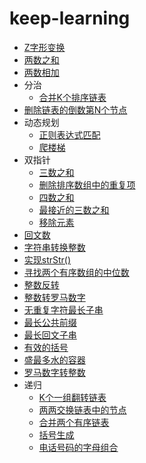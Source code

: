 # keep-learning

- [Z字形变换](https://github.com/tolerance-go/keep-learning/blob/master/src/Z字形变换.js)
- [两数之和](https://github.com/tolerance-go/keep-learning/blob/master/src/两数之和.js)
- [两数相加](https://github.com/tolerance-go/keep-learning/blob/master/src/两数相加.js)
- 分治
  - [合并K个排序链表](https://github.com/tolerance-go/keep-learning/blob/master/src/分治/合并K个排序链表.js)
- [删除链表的倒数第N个节点](https://github.com/tolerance-go/keep-learning/blob/master/src/删除链表的倒数第N个节点.js)
- 动态规划
  - [正则表达式匹配](https://github.com/tolerance-go/keep-learning/blob/master/src/动态规划/正则表达式匹配.js)
  - [爬楼梯](https://github.com/tolerance-go/keep-learning/blob/master/src/动态规划/爬楼梯.js)
- 双指针
  - [三数之和](https://github.com/tolerance-go/keep-learning/blob/master/src/双指针/三数之和.js)
  - [删除排序数组中的重复项](https://github.com/tolerance-go/keep-learning/blob/master/src/双指针/删除排序数组中的重复项.js)
  - [四数之和](https://github.com/tolerance-go/keep-learning/blob/master/src/双指针/四数之和.js)
  - [最接近的三数之和](https://github.com/tolerance-go/keep-learning/blob/master/src/双指针/最接近的三数之和.js)
  - [移除元素](https://github.com/tolerance-go/keep-learning/blob/master/src/双指针/移除元素.js)
- [回文数](https://github.com/tolerance-go/keep-learning/blob/master/src/回文数.js)
- [字符串转换整数](https://github.com/tolerance-go/keep-learning/blob/master/src/字符串转换整数.js)
- [实现strStr()](https://github.com/tolerance-go/keep-learning/blob/master/src/实现strStr().js)
- [寻找两个有序数组的中位数](https://github.com/tolerance-go/keep-learning/blob/master/src/寻找两个有序数组的中位数.js)
- [整数反转](https://github.com/tolerance-go/keep-learning/blob/master/src/整数反转.js)
- [整数转罗马数字](https://github.com/tolerance-go/keep-learning/blob/master/src/整数转罗马数字.js)
- [无重复字符最长子串](https://github.com/tolerance-go/keep-learning/blob/master/src/无重复字符最长子串.js)
- [最长公共前缀](https://github.com/tolerance-go/keep-learning/blob/master/src/最长公共前缀.js)
- [最长回文子串](https://github.com/tolerance-go/keep-learning/blob/master/src/最长回文子串.js)
- [有效的括号](https://github.com/tolerance-go/keep-learning/blob/master/src/有效的括号.js)
- [盛最多水的容器](https://github.com/tolerance-go/keep-learning/blob/master/src/盛最多水的容器.js)
- [罗马数字转整数](https://github.com/tolerance-go/keep-learning/blob/master/src/罗马数字转整数.js)
- 递归
  - [K个一组翻转链表](https://github.com/tolerance-go/keep-learning/blob/master/src/递归/K个一组翻转链表.js)
  - [两两交换链表中的节点](https://github.com/tolerance-go/keep-learning/blob/master/src/递归/两两交换链表中的节点.js)
  - [合并两个有序链表](https://github.com/tolerance-go/keep-learning/blob/master/src/递归/合并两个有序链表.js)
  - [括号生成](https://github.com/tolerance-go/keep-learning/blob/master/src/递归/括号生成.js)
  - [电话号码的字母组合](https://github.com/tolerance-go/keep-learning/blob/master/src/递归/电话号码的字母组合.js)
